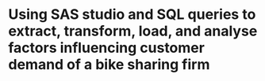 # Using SAS studio and SQL queries to extract, transform, load, and analyse factors influencing customer demand of a bike sharing firm
